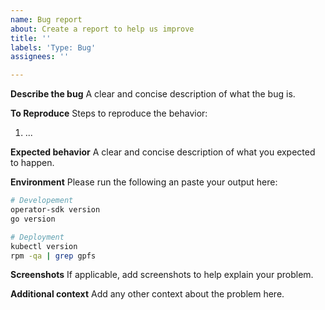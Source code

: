 ```yaml
---
name: Bug report
about: Create a report to help us improve
title: ''
labels: 'Type: Bug'
assignees: ''

---
```


**Describe the bug**
A clear and concise description of what the bug is.

**To Reproduce**
Steps to reproduce the behavior:
1. ...


**Expected behavior**
A clear and concise description of what you expected to happen.

**Environment**
Please run the following an paste your output here:
``` bash
# Developement
operator-sdk version 
go version

# Deployment
kubectl version
rpm -qa | grep gpfs
```
**Screenshots**
If applicable, add screenshots to help explain your problem.

**Additional context**
Add any other context about the problem here.
